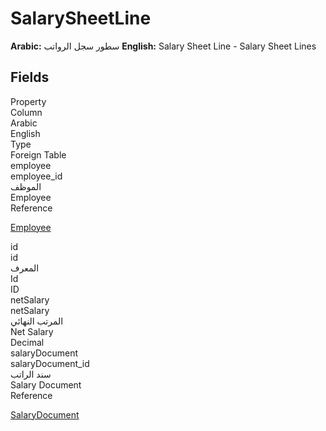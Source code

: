 # SalarySheetLine
**Arabic:** سطور سجل الرواتب
**English:** Salary Sheet Line - Salary Sheet Lines

<ContentFilter/>

<div class='searchable'>

## Fields

<div class="row header-row">
<div class="cell">Property</div>
<div class="cell">Column</div>
<div class="cell">Arabic</div>
<div class="cell">English</div>
<div class="cell">Type</div>
<div class="cell">Foreign Table</div>
</div><div class="row searchable" id="employee">
<div class="cell" data-label="Property">employee</div>
<div class="cell" data-label="Column">employee_id</div>
<div class="cell" data-label="Arabic">الموظف</div>
<div class="cell" data-label="English">Employee</div>
<div class="cell" data-label="Type">Reference</div>
<div class="cell" data-label="Foreign Table">

 [Employee](/entities/basic/Employee.md) 
</div>
</div>

<div class="row searchable" id="id">
<div class="cell" data-label="Property">id</div>
<div class="cell" data-label="Column">id</div>
<div class="cell" data-label="Arabic">المعرف</div>
<div class="cell" data-label="English">Id</div>
<div class="cell" data-label="Type">ID</div>

</div>

<div class="row searchable" id="netSalary">
<div class="cell" data-label="Property">netSalary</div>
<div class="cell" data-label="Column">netSalary</div>
<div class="cell" data-label="Arabic">المرتب النهائي</div>
<div class="cell" data-label="English">Net Salary</div>
<div class="cell" data-label="Type">Decimal</div>

</div>

<div class="row searchable" id="salaryDocument">
<div class="cell" data-label="Property">salaryDocument</div>
<div class="cell" data-label="Column">salaryDocument_id</div>
<div class="cell" data-label="Arabic"> سند الراتب</div>
<div class="cell" data-label="English"> Salary Document</div>
<div class="cell" data-label="Type">Reference</div>
<div class="cell" data-label="Foreign Table">

 [SalaryDocument](/entities/humanresource-payroll/SalaryDocument.md) 
</div>
</div>


</div>

